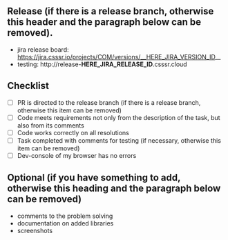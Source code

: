 ## Release (if there is a release branch, otherwise this header and the paragraph below can be removed).
* jira release board: https://jira.csssr.io/projects/COM/versions/__HERE_JIRA_VERSION_ID__
* testing: http://release-__HERE_JIRA_RELEASE_ID__.csssr.cloud

## Checklist
- [ ] PR is directed to the release branch (if there is a release branch, otherwise this item can be removed)
- [ ] Code meets requirements not only from the description of the task, but also from its comments
- [ ] Code works correctly on all resolutions
- [ ] Task completed with comments for testing (if necessary, otherwise this item can be removed)
- [ ] Dev-console of my browser has no errors

## Optional (if you have something to add, otherwise this heading and the paragraph below can be removed)
* comments to the problem solving
* documentation on added libraries
* screenshots
